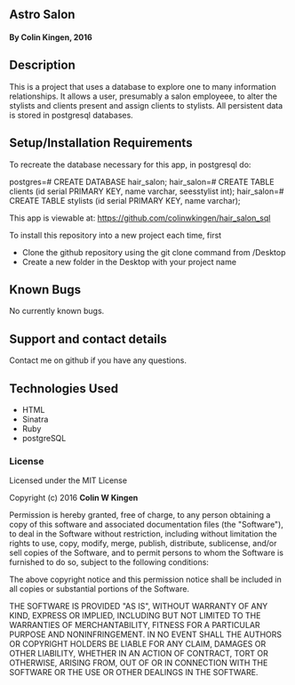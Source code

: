 ## Astro Salon

#### By Colin Kingen, 2016


## Description

This is a project that uses a database to explore one to many information
relationships. It allows a user, presumably a salon employeee, to alter
the stylists and clients present and assign clients to stylists. All persistent
data is stored in postgresql databases.


## Setup/Installation Requirements

To recreate the database necessary for this app, in postgresql do:

postgres=# CREATE DATABASE hair_salon;
hair_salon=# CREATE TABLE clients (id serial PRIMARY KEY, name varchar, seesstylist int);
hair_salon=# CREATE TABLE stylists (id serial PRIMARY KEY, name varchar);


This app is viewable at: https://github.com/colinwkingen/hair_salon_sql

To install this repository into a new project each time, first

* Clone the github repository using the git clone command from /Desktop
* Create a new folder in the Desktop with your project name

## Known Bugs

No currently known bugs.

## Support and contact details

Contact me on github if you have any questions.

## Technologies Used

* HTML
* Sinatra
* Ruby
* postgreSQL


### License

Licensed under the MIT License

Copyright (c) 2016 **Colin W Kingen**

Permission is hereby granted, free of charge, to any person obtaining a copy of this software and associated documentation files (the "Software"), to deal in the Software without restriction, including without limitation the rights to use, copy, modify, merge, publish, distribute, sublicense, and/or sell copies of the Software, and to permit persons to whom the Software is furnished to do so, subject to the following conditions:

The above copyright notice and this permission notice shall be included in all copies or substantial portions of the Software.

THE SOFTWARE IS PROVIDED "AS IS", WITHOUT WARRANTY OF ANY KIND, EXPRESS OR IMPLIED, INCLUDING BUT NOT LIMITED TO THE WARRANTIES OF MERCHANTABILITY, FITNESS FOR A PARTICULAR PURPOSE AND NONINFRINGEMENT. IN NO EVENT SHALL THE AUTHORS OR COPYRIGHT HOLDERS BE LIABLE FOR ANY CLAIM, DAMAGES OR OTHER LIABILITY, WHETHER IN AN ACTION OF CONTRACT, TORT OR OTHERWISE, ARISING FROM, OUT OF OR IN CONNECTION WITH THE SOFTWARE OR THE USE OR OTHER DEALINGS IN THE SOFTWARE.
